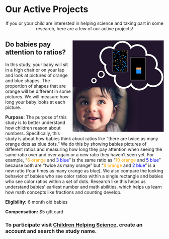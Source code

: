 ---
---
# Our Active Projects

<div align="center">
If you or your child are interested in helping science and taking part in some research, here are a few of our active projects!

<div align="left">

<img style="float: right;" src="babyratios_icon_square.png">

## Do babies pay attention to ratios?

In this study, your baby will sit in a high chair or on your lap and look at pictures of orange and blue shapes. The proportion of shapes that are orange will be different in some pictures. We will measure how long your baby looks at each picture.

**Purpose:** The purpose of this study is to better understand how children reason about numbers. Specifically, this study is about how babies think about ratios like “there are twice as many orange dots as blue dots.” We do this by showing babies pictures of different ratios and measuring how long they pay attention when seeing the same ratio over and over again or a new ratio they haven’t seen yet. For example, “<span style="color:orange">6 orange</span> and <span style="color:blue">3 blue</span>” is the same ratio as “<span style="color:orange">10 orange</span> and <span style="color:blue">5 blue</span>” because both are “twice as many orange” but “<span style="color:orange">8 orange</span> and <span style="color:blue">2 blue</span>” is a new ratio (four times as many orange as blue). We also compare the looking behavior of babies who see color ratios within a single rectangle and babies who see color ratios within a set of dots. Research like this helps us understand babies’ earliest number and math abilities, which helps us learn how math concepts like fractions and counting develop.

**Eligibility:** 6 month old babies

**Compensation:** $5 gift card

### To participate visit [Children Helping Science](https://lookit.mit.edu), create an account and search the study name.

